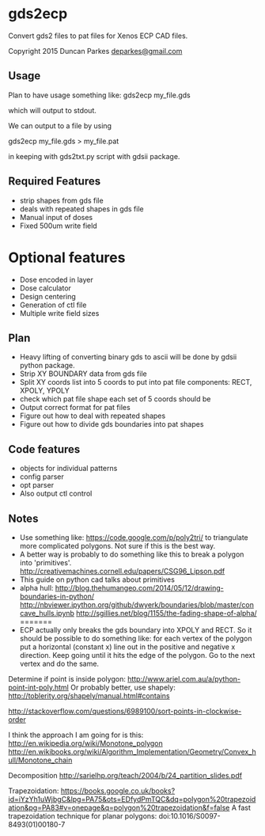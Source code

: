 # gds2ecp
Convert gds2 files to pat files for Xenos ECP CAD files.

Copyright 2015 
Duncan Parkes 
deparkes@gmail.com 


## Usage
Plan to have usage something like:
gds2ecp my_file.gds

which will output to stdout.

We can output to a file by using

gds2ecp my_file.gds > my_file.pat

in keeping with gds2txt.py script with gdsii package.

## Required Features
- strip shapes from gds file
- deals with repeated shapes in gds file
- Manual input of doses
- Fixed 500um write field

# Optional features
- Dose encoded in layer
- Dose calculator
- Design centering
- Generation of ctl file
- Multiple write field sizes

## Plan
- Heavy lifting of converting binary gds to ascii will be done by gdsii python package.
- Strip XY BOUNDARY data from gds file
- Split XY coords list into 5 coords to put into pat file components: RECT, XPOLY, YPOLY
- check which pat file shape each set of 5 coords should be
- Output correct format for pat files
- Figure out how to deal with repeated shapes
- Figure out how to divide gds boundaries into pat shapes

## Code features
- objects for individual patterns
- config parser
- opt parser 
- Also output ctl control 

## Notes
- Use something like: https://code.google.com/p/poly2tri/ to triangulate more complicated polygons. Not sure if this is the best way.
- A better way is probably to do something like this to break a polygon into 'primitives'. http://creativemachines.cornell.edu/papers/CSG96_Lipson.pdf
- This guide on python cad talks about primitives
- alpha hull: http://blog.thehumangeo.com/2014/05/12/drawing-boundaries-in-python/
http://nbviewer.ipython.org/github/dwyerk/boundaries/blob/master/concave_hulls.ipynb
http://sgillies.net/blog/1155/the-fading-shape-of-alpha/
=======
- ECP actually only breaks the gds boundary into XPOLY and RECT. So it should be possible to do something like: for each vertex of the polygon put a horizontal (constant x) line out in the positive and negative x direction. Keep going until it hits the edge of the polygon. Go to the next vertex and do the same.	

Determine if point is inside polygon:
http://www.ariel.com.au/a/python-point-int-poly.html
Or probably better, use shapely:
http://toblerity.org/shapely/manual.html#contains

http://stackoverflow.com/questions/6989100/sort-points-in-clockwise-order

I think the approach I am going for is this: http://en.wikipedia.org/wiki/Monotone_polygon
http://en.wikibooks.org/wiki/Algorithm_Implementation/Geometry/Convex_hull/Monotone_chain

Decomposition
http://sarielhp.org/teach/2004/b/24_partition_slides.pdf

Trapezoidation:
https://books.google.co.uk/books?id=iYzYh1uWjbgC&lpg=PA75&ots=EDfydPmTQC&dq=polygon%20trapezoidation&pg=PA83#v=onepage&q=polygon%20trapezoidation&f=false
A fast trapezoidation technique for planar polygons: doi:10.1016/S0097-8493(01)00180-7